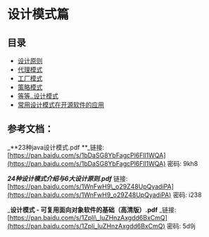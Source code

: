 # 设计模式篇

## 目录

* [设计原则](/she-ji-mo-shi-pian/she-ji-yuan-ze.md)
* [代理模式](/she-ji-mo-shi-pian/dai-li-mo-shi.md)
* [工厂模式](/she-ji-mo-shi-pian/gong-chang-mo-shi.md)
* [策略模式](/she-ji-mo-shi-pian/ce-lve-mo-shi.md)
* [等等..设计模式](/she-ji-mo-shi-pian/qi-ta-xian-guan-de-she-ji-mo-shi.md)
* [常用设计模式在开源软件的应用](/she-ji-mo-shi-pian/chang-yong-she-ji-mo-shi-zai-kai-yuan-ruan-jian-de-ying-yong.md)

## 参考文档：

_**23种java设计模式.pdf   **_链接: [https://pan.baidu.com/s/1bDaSG8YbFagcPl6Fll1WQA](https://pan.baidu.com/s/1bDaSG8YbFagcPl6Fll1WQA) 密码: 9kh8

_**24种设计模式介绍与6大设计原则.pdf**_   链接: [https://pan.baidu.com/s/1WnFwH9\_o29Z48UpQyadiPA](https://pan.baidu.com/s/1WnFwH9_o29Z48UpQyadiPA) 密码: i238

_**设计模式 - 可复用面向对象软件的基础（高清版）.pdf** _链接: [https://pan.baidu.com/s/1Zpli\_luZHnzAxgdd6BxCmQ](https://pan.baidu.com/s/1Zpli_luZHnzAxgdd6BxCmQ) 密码: 5d9j

